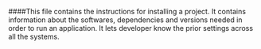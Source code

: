 ####This file contains the instructions for installing a project. It contains information about the softwares, dependencies and versions needed in order to run an application. It lets developer know the prior settings across all the systems.